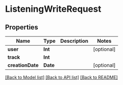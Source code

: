 # ListeningWriteRequest

## Properties
Name | Type | Description | Notes
------------ | ------------- | ------------- | -------------
**user** | **Int** |  | [optional] 
**track** | **Int** |  | 
**creationDate** | **Date** |  | [optional] 

[[Back to Model list]](../README.md#documentation-for-models) [[Back to API list]](../README.md#documentation-for-api-endpoints) [[Back to README]](../README.md)


